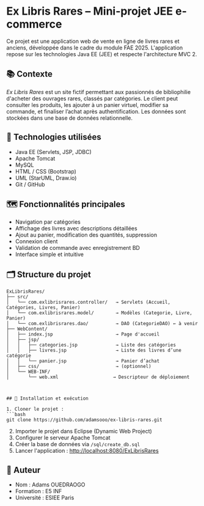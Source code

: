 # Ex Libris Rares – Mini-projet JEE e-commerce

Ce projet est une application web de vente en ligne de livres rares et anciens, développée dans le cadre du module FAE 2025. L'application repose sur les technologies Java EE (JEE) et respecte l'architecture MVC 2.

## 📚 Contexte

*Ex Libris Rares* est un site fictif permettant aux passionnés de bibliophilie d'acheter des ouvrages rares, classés par catégories. Le client peut consulter les produits, les ajouter à un panier virtuel, modifier sa commande, et finaliser l’achat après authentification. Les données sont stockées dans une base de données relationnelle.

## 🧱 Technologies utilisées

- Java EE (Servlets, JSP, JDBC)
- Apache Tomcat
- MySQL
- HTML / CSS (Bootstrap)
- UML (StarUML, Draw.io)
- Git / GitHub

## 🗺️ Fonctionnalités principales

- Navigation par catégories
- Affichage des livres avec descriptions détaillées
- Ajout au panier, modification des quantités, suppression
- Connexion client
- Validation de commande avec enregistrement BD
- Interface simple et intuitive

## 🗂 Structure du projet

```plaintext
ExLibrisRares/
├── src/
│   └── com.exlibrisrares.controller/   → Servlets (Accueil, Catégories, Livres, Panier)
│   └── com.exlibrisrares.model/        → Modèles (Categorie, Livre, Panier)
│   └── com.exlibrisrares.dao/          → DAO (CategorieDAO) ← à venir
├── WebContent/
│   ├── index.jsp                       → Page d'accueil
│   ├── jsp/
│   │   ├── categories.jsp              → Liste des catégories
│   │   ├── livres.jsp                  → Liste des livres d’une catégorie
│   │   └── panier.jsp                  → Panier d’achat
│   ├── css/                            → (optionnel)
│   └── WEB-INF/
│       └── web.xml                    → Descripteur de déploiement



## 🧪 Installation et exécution

1. Cloner le projet :
```bash
git clone https://github.com/adamsooo/ex-libris-rares.git
```

2. Importer le projet dans Eclipse (Dynamic Web Project)
3. Configurer le serveur Apache Tomcat
4. Créer la base de données via `/sql/create_db.sql`
5. Lancer l'application : [http://localhost:8080/ExLibrisRares](http://localhost:8080/ExLibrisRares)

## 📝 Auteur

- Nom : Adams OUEDRAOGO
- Formation : E5 INF
- Université : ESIEE Paris
